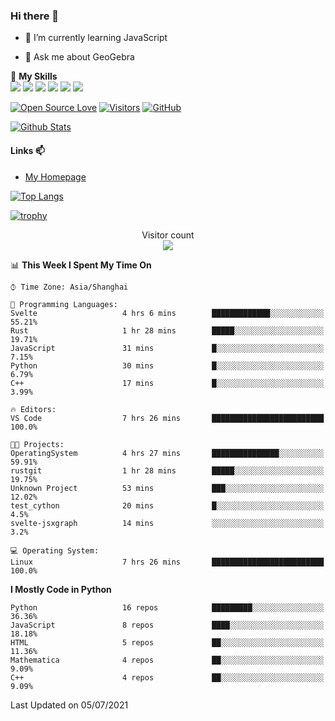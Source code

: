 ### Hi there 👋

<!--
**wuyudi/wuyudi** is a ✨ _special_ ✨ repository because its `README.md` (this file) appears on your GitHub profile.

Here are some ideas to get you started:

- 🔭 I’m currently working on ...
- 👯 I’m looking to collaborate on ...
- 🤔 I’m looking for help with ...

- 📫 How to reach me: ...
- 😄 Pronouns: ...
- ⚡ Fun fact: ...
-->

- 🌱 I’m currently learning JavaScript

- 💬 Ask me about GeoGebra

🌟 **My Skills**  
![](https://img.shields.io/badge/-Svelte-3e74a2?style=flat-square&logo=Svelte&logoColor=fff)
![](https://img.shields.io/badge/-TypeScript-3e74a2?style=flat-square&logo=TypeScript&logoColor=fff)
![](https://img.shields.io/badge/-JavaScript-3e74a2?style=flat-square&logo=JavaScript&logoColor=fff)
![](https://img.shields.io/badge/-Python-3e74a2?style=flat-square&logo=Python&logoColor=fff)
![](https://img.shields.io/badge/-Mathematica-3e74a2?style=flat-square&logo=Wolfram&logoColor=fff)
![](https://img.shields.io/badge/-C%2B%2B-3e74a2?style=flat-square&logo=C%2B%2B&logoColor=fff)

[![Open Source Love](https://badges.frapsoft.com/os/v1/open-source.svg?v=103)](https://github.com/wuyudi/)
[![Visitors](https://visitor-badge.glitch.me/badge?page_id=wuyudi.wuyudi)](https://github.com/wuyudi/)
[![GitHub](https://img.shields.io/github/followers/wuyudi.svg?lable=GitHub&style=social)](https://github.com/wuyudi/)

[![Github Stats](https://github-readme-stats.vercel.app/api?username=wuyudi&show_icons=true)](https://github.com/wuyudi/)

#### Links 📫

* [My Homepage](https://wuyudi.github.io/blog/)

[![Top Langs](https://github-readme-stats.vercel.app/api/top-langs/?username=wuyudi&hide=HTML,jupyter%20notebook&layout=compact)](https://github.com/wuyudi/github-readme-stats)

[![trophy](https://github-profile-trophy.vercel.app/?username=wuyudi&theme=onedark)](https://github.com/ryo-ma/github-profile-trophy)

<p align="center"> 
  Visitor count<br>
  <img src="https://profile-counter.glitch.me/wuyudi/count.svg" />
</p>

<!--START_SECTION:waka-->
📊 **This Week I Spent My Time On** 

```text
⌚︎ Time Zone: Asia/Shanghai

💬 Programming Languages: 
Svelte                   4 hrs 6 mins        █████████████░░░░░░░░░░░░   55.21% 
Rust                     1 hr 28 mins        █████░░░░░░░░░░░░░░░░░░░░   19.71% 
JavaScript               31 mins             █░░░░░░░░░░░░░░░░░░░░░░░░   7.15% 
Python                   30 mins             █░░░░░░░░░░░░░░░░░░░░░░░░   6.79% 
C++                      17 mins             █░░░░░░░░░░░░░░░░░░░░░░░░   3.99%

🔥 Editors: 
VS Code                  7 hrs 26 mins       █████████████████████████   100.0%

🐱‍💻 Projects: 
OperatingSystem          4 hrs 27 mins       ███████████████░░░░░░░░░░   59.91% 
rustgit                  1 hr 28 mins        █████░░░░░░░░░░░░░░░░░░░░   19.75% 
Unknown Project          53 mins             ███░░░░░░░░░░░░░░░░░░░░░░   12.02% 
test_cython              20 mins             █░░░░░░░░░░░░░░░░░░░░░░░░   4.5% 
svelte-jsxgraph          14 mins             ░░░░░░░░░░░░░░░░░░░░░░░░░   3.2%

💻 Operating System: 
Linux                    7 hrs 26 mins       █████████████████████████   100.0%

```

**I Mostly Code in Python** 

```text
Python                   16 repos            █████████░░░░░░░░░░░░░░░░   36.36% 
JavaScript               8 repos             ████░░░░░░░░░░░░░░░░░░░░░   18.18% 
HTML                     5 repos             ██░░░░░░░░░░░░░░░░░░░░░░░   11.36% 
Mathematica              4 repos             ██░░░░░░░░░░░░░░░░░░░░░░░   9.09% 
C++                      4 repos             ██░░░░░░░░░░░░░░░░░░░░░░░   9.09%

```



 Last Updated on 05/07/2021
<!--END_SECTION:waka-->
